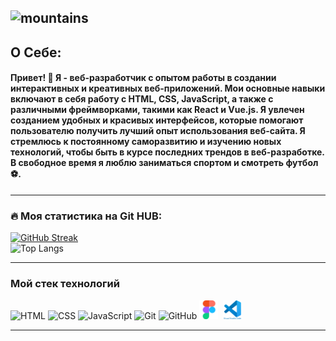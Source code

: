 ![mountains](https://c4.wallpaperflare.com/wallpaper/482/58/519/leaves-plants-neon-hd-wallpaper-preview.jpg)        
---
## О Себе:    
#### Привет! :wave:     Я - веб-разработчик с опытом работы в создании интерактивных и креативных веб-приложений.     Мои основные навыки включают в себя работу с HTML, CSS, JavaScript, а также с различными фреймворками, такими как React и Vue.js.     Я увлечен созданием удобных и красивых интерфейсов, которые помогают пользователю получить лучший опыт использования веб-сайта.     Я стремлюсь к постоянному саморазвитию и изучению новых технологий, чтобы быть в курсе последних трендов в веб-разработке.     В свободное время я люблю заниматься спортом и смотреть футбол :soccer:.
---
### :fire: Моя статистика на Git HUB:
[![GitHub Streak](http://github-readme-streak-stats.herokuapp.com?user=maksimdanilin&theme=dark&background=000000)](https://git.io/streak-stats)    
![Top Langs](https://github-readme-stats.vercel.app/api/top-langs/?username=maksimdanilin218&layout=compact&theme=dark)   

---
### Мой стек технологий
![HTML](https://img.shields.io/badge/-HTML-333?style=for-the-badge&logo=html5)
![CSS](https://img.shields.io/badge/-CSS-333?style=for-the-badge&logo=css3&logoColor=blue)
![JavaScript](https://img.shields.io/badge/-JavaScript-333?style=for-the-badge&logo=javascript)
![Git](https://img.shields.io/badge/-Git-333?style=for-the-badge&logo=Git)
![GitHub](https://img.shields.io/badge/-GitHub-333?style=for-the-badge&logo=GitHub)
<img src="https://github.com/devicons/devicon/blob/master/icons/figma/figma-original.svg" title="Figma" alt="Java" width="30" height="30"/>&nbsp;
<img src="https://github.com/devicons/devicon/blob/master/icons/vscode/vscode-original-wordmark.svg" title="VS Code" alt="Java" width="30" height="30"/>&nbsp;

---

